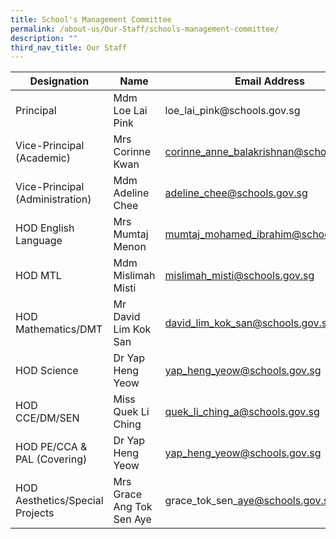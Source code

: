 ```yaml
---
title: School's Management Committee
permalink: /about-us/Our-Staff/schools-management-committee/
description: ""
third_nav_title: Our Staff
---
```



| Designation | Name | Email Address |
| -------- | -------- | -------- |
| Principal     | Mdm Loe Lai Pink| loe\_lai\_pink\@schools.gov.sg     |
| Vice-Principal (Academic) | Mrs Corinne Kwan | corinne_anne_balakrishnan@schools.gov.sg |
|Vice-Principal (Administration)|Mdm Adeline Chee|adeline_chee@schools.gov.sg|
|HOD English Language|Mrs Mumtaj Menon|mumtaj_mohamed_ibrahim@schools.gov.sg
|HOD MTL|Mdm Mislimah Misti|mislimah_misti@schools.gov.sg|
|HOD Mathematics/DMT|Mr David Lim Kok San|david_lim_kok_san@schools.gov.sg
|HOD Science|Dr Yap Heng Yeow|yap_heng_yeow@schools.gov.sg|
|HOD CCE/DM/SEN|Miss Quek Li Ching|quek_li_ching_a@schools.gov.sg|
|HOD PE/CCA & PAL (Covering)|Dr Yap Heng Yeow|yap_heng_yeow@schools.gov.sg|
|HOD Aesthetics/Special Projects|Mrs Grace Ang Tok Sen Aye|grace\_tok\_sen\_aye@schools.gov.sg

